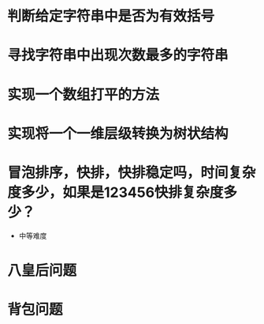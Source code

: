 # 判断给定字符串中是否为有效括号

# 寻找字符串中出现次数最多的字符串

# 实现一个数组打平的方法 

# 实现将一个一维层级转换为树状结构

# 冒泡排序，快排，快排稳定吗，时间复杂度多少，如果是123456快排复杂度多少？



*   中等难度

# 八皇后问题

# 背包问题